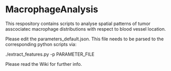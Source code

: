 # MacrophageAnalysis

This respository contains scripts to analyse spatial patterns of tumor asscociatec macrophage distributions with respect to blood vessel location.

Please edit the parameters_default.json. This file needs to be parsed to the corresponding python scripts via:

./extract_features.py -p PARAMETER_FILE

Please read the Wiki for further info.
